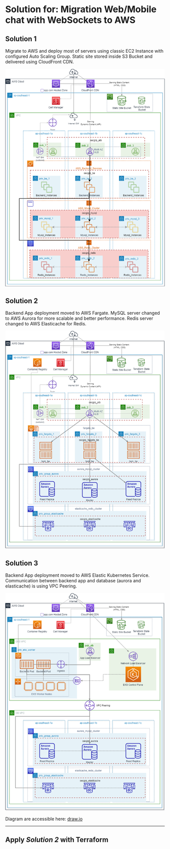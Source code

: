 # Solution for: Migration Web/Mobile chat with WebSockets to AWS

## Solution 1
Migrate to AWS and deploy most of servers using classic EC2 Instance with configured Auto Scaling Group. Static site stored inside S3 Bucket and delivered using CloudFront CDN. 

![](/solutions/images/HOOQ_cloud_sre_test-Solution_1.png)
  
## Solution 2
Backend App deployment moved to AWS Fargate. MySQL server changed to AWS Aurora for more scalable and better performance. Redis server changed to AWS Elasticache for Redis. 

![](/solutions/images/HOOQ_cloud_sre_test-Solution_2.png)

## Solution 3
Backend App deployment moved to AWS Elastic Kubernetes Service. Communication between backend app and database (aurora and elasticache) is using VPC Peering. 

![](/solutions/images/HOOQ_cloud_sre_test-Solution_3.png)


Diagram are accessible here: [draw.io](https://drive.google.com/file/d/1wDYrGmQ9Zd_guG8geJarMYNz1egOghnU/view?usp=sharing)

---

## Apply _Solution 2_ with Terraform
